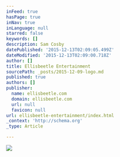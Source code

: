 ```yaml
---
inFeed: true
hasPage: true
inNav: true
inLanguage: null
starred: false
keywords: []
description: Sam Cosby
datePublished: '2015-12-13T02:09:05.499Z'
dateModified: '2015-12-13T02:09:00.718Z'
author: []
title: Ellisbeetle Entertainment
sourcePath: _posts/2015-12-09-logo.md
published: true
authors: []
publisher:
  name: ellisbeetle.com
  domain: ellisbeetle.com
  url: null
  favicon: null
url: ellisbeetle-entertainment/index.html
_context: 'http://schema.org'
_type: Article

---
```

![](https://the-grid-user-content.s3-us-west-2.amazonaws.com/106cb603-4ed9-4b1b-afd4-b9d54acd41cf.png)